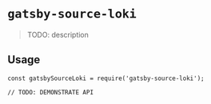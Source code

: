 # `gatsby-source-loki`

> TODO: description

## Usage

```
const gatsbySourceLoki = require('gatsby-source-loki');

// TODO: DEMONSTRATE API
```

